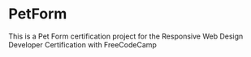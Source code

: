 # PetForm
This is a Pet Form certification project for the Responsive Web Design Developer Certification with FreeCodeCamp
